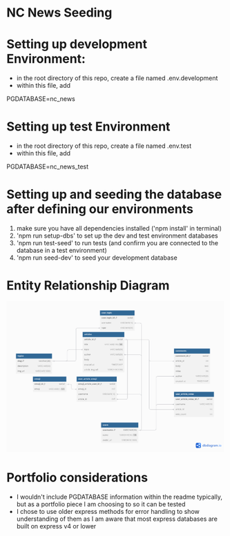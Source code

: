# NC News Seeding

# Setting up development Environment:

- in the root directory of this repo, create a file named .env.development
- within this file, add

PGDATABASE=nc_news

# Setting up test Environment

- in the root directory of this repo, create a file named .env.test
- within this file, add

PGDATABASE=nc_news_test

# Setting up and seeding the database after defining our environments

1. make sure you have all dependencies installed ('npm install' in terminal)
2. 'npm run setup-dbs' to set up the dev and test environment databases
3. 'npm run test-seed' to run tests (and confirm you are connected to the database in a test environment)
4. 'npm run seed-dev' to seed your development database

# Entity Relationship Diagram

![ERD](./ERD.png)

# Portfolio considerations

- I wouldn't include PGDATABASE information within the readme typically, but as a portfolio piece I am choosing to so it can be tested
- I chose to use older express methods for error handling to show understanding of them as I am aware that most express databases are built on express v4 or lower
